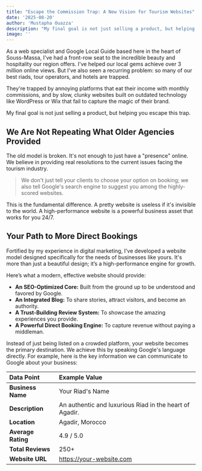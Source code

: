 ```yaml
---
title: "Escape the Commission Trap: A New Vision for Tourism Websites"
date: '2025-08-20'
author: 'Mustapha Ouazza'
description: "My final goal is not just selling a product, but helping tourism owners in Agadir and Souss-Massa have high-performance websites that increase their direct bookings."
image: ''
---
```


As a web specialist and Google Local Guide based here in the heart of Souss-Massa, I've had a front-row seat to the incredible beauty and hospitality our region offers. I've helped our local gems achieve over 3 million online views. But I've also seen a recurring problem: so many of our best riads, tour operators, and hotels are trapped.

They're trapped by annoying platforms that eat their income with monthly commissions, and by slow, clunky websites built on outdated technology like WordPress or Wix that fail to capture the magic of their brand.

My final goal is not just selling a product, but helping you escape this trap.

## We Are Not Repeating What Older Agencies Provided

The old model is broken. It's not enough to just have a "presence" online. We believe in providing real resolutions to the current issues facing the tourism industry.

> We don't just tell your clients to choose your option on booking; we also tell Google's search engine to suggest you among the highly-scored websites.

This is the fundamental difference. A pretty website is useless if it's invisible to the world. A high-performance website is a powerful business asset that works for you 24/7.

## Your Path to More Direct Bookings

Fortified by my experience in digital marketing, I've developed a website model designed specifically for the needs of businesses like yours. It's more than just a beautiful design; it’s a high-performance engine for growth.

Here’s what a modern, effective website should provide:

* **An SEO-Optimized Core:** Built from the ground up to be understood and favored by Google.
* **An Integrated Blog:** To share stories, attract visitors, and become an authority.
* **A Trust-Building Review System:** To showcase the amazing experiences you provide.
* **A Powerful Direct Booking Engine:** To capture revenue without paying a middleman.

Instead of just being listed on a crowded platform, your website becomes the primary destination. We achieve this by speaking Google's language directly. For example, here is the key information we can communicate to Google about your business:

| Data Point      | Example Value                                          |
| :-------------- | :----------------------------------------------------- |
| **Business Name** | Your Riad's Name                                       |
| **Description** | An authentic and luxurious Riad in the heart of Agadir. |
| **Location** | Agadir, Morocco                                        |
| **Average Rating**| 4.9 / 5.0                                              |
| **Total Reviews** | 250+                                                   |
| **Website URL** | https://your-website.com                               |